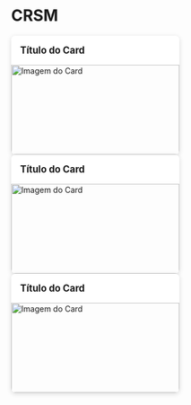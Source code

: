 # CRSM
<!DOCTYPE html>
<html lang="pt-br">
<head>
  <meta charset="UTF-8">
  <title>Card Exemplo</title>
  <style>
    .card {
      width: 300px;
      border-radius: 8px;
      box-shadow: 0 2px 8px rgba(0,0,0,0.15);
      overflow: hidden;
      cursor: pointer;
      transition: transform 0.1s;
      text-decoration: none;
      color: inherit;
      display: inline-block;
    }
    .card:hover {
      transform: scale(1.02);
      box-shadow: 0 4px 16px rgba(0,0,0,0.22);
    }
    .card-image {
      width: 100%;
      height: 160px;
      object-fit: cover;
      display: block;
    }
    .card-title {
      padding: 16px;
      font-size: 1.2em;
      font-weight: bold;
      background: #fff;
    }
  </style>
</head>
<body>
  <a class="card" href="pagina_destino.html">
     <div class="card-title">Título do Card</div>
    <img class="card-image" src="exemplo.jpg" alt="Imagem do Card">
   
  </a>

  
  <a class="card" href="pagina_destino.html">
     <div class="card-title">Título do Card</div>
    <img class="card-image" src="exemplo.jpg" alt="Imagem do Card">
   
  </a>

  
  <a class="card" href="pagina_destino.html"> 
    <div class="card-title">Título do Card</div>
    <img class="card-image" src="exemplo.jpg" alt="Imagem do Card">
   
  </a>
</body>
</html>
